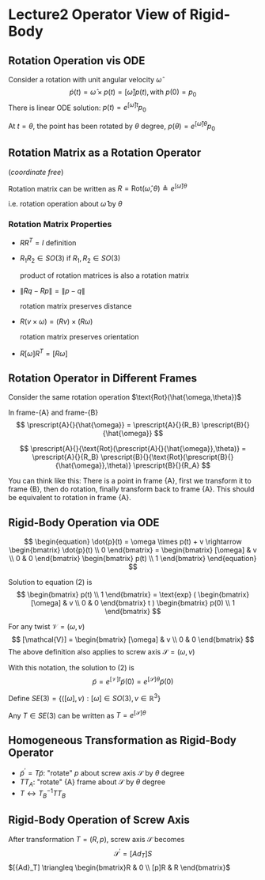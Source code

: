# Lecture2 Operator View of Rigid-Body
## Rotation Operation vis ODE

Consider a rotation with unit angular velocity $\hat{\omega}$
$$
\begin{equation}
\dot{p}(t) = \hat{\omega} \times p(t) = [\hat{\omega}]p(t), \text{with}\ p(0)=p_0 
\end{equation}
$$
There is linear ODE solution: $p(t) = e^{[\hat{\omega}]t}p_0$

At $t = \theta$, the point has been rotated by $\theta$ degree, $p(\theta) = e^{[\hat{\omega}]\theta}p_0$

## Rotation Matrix as a Rotation Operator

(*coordinate free*)

Rotation matrix can be written as $R = \text{Rot}(\hat{\omega},\theta) \triangleq e^{[\hat{\omega}]\theta}$

i.e. rotation operation about $\hat{\omega}$ by $\theta$

### Rotation Matrix Properties

- $RR^T=I$	definition

- $R_1R_2 \in SO(3)$ if $R_1,R_2\in SO(3)$    

  product of rotation matrices is also a rotation matrix

- $\|Rq-Rp\|=\|p-q\|$  

  rotation matrix preserves distance

- $R(v\times \omega)=(Rv)\times(R\omega)$

  rotation matrix preserves orientation

- $R[\omega]R^T=[R\omega]$

## Rotation Operator in Different Frames

Consider the same rotation operation $\text{Rot}(\hat{\omega,\theta})$

In frame-{A} and frame-{B}
$$
\prescript{A}{}{\hat{\omega}} = \prescript{A}{}{R_B} \prescript{B}{}{\hat{\omega}}
$$

$$
\prescript{A}{}{\text{Rot}(\prescript{A}{}{\hat{\omega}},\theta)} = \prescript{A}{}{R_B} \prescript{B}{}{\text{Rot}(\prescript{B}{}{\hat{\omega}},\theta)} \prescript{B}{}{R_A}
$$

You can think like this: 
There is a point in frame {A}, first we transform it to frame {B}, then do rotation, finally transform back to frame {A}. This should be equivalent to rotation in frame {A}.

 ## Rigid-Body Operation via ODE

$$
\begin{equation}
\dot{p}(t) = \omega \times p(t) + v \rightarrow 
\begin{bmatrix}
\dot{p}(t) \\ 0
\end{bmatrix} =
\begin{bmatrix}
[\omega] & v \\
0 & 0
\end{bmatrix}
\begin{bmatrix}
p(t) \\ 1
\end{bmatrix}
\end{equation}
$$

Solution to equation (2) is
$$
\begin{bmatrix}
p(t) \\ 1
\end{bmatrix} =
\text{exp}
(
\begin{bmatrix}
[\omega] & v \\
0 & 0
\end{bmatrix} t
)
\begin{bmatrix}
p(0) \\ 1
\end{bmatrix}
$$


For any twist $\mathcal{V} = (\omega,v)$
$$
[\mathcal{V}] = 
\begin{bmatrix}
[\omega] & v \\
0 & 0
\end{bmatrix}
$$
The above definition also applies to screw axis $\mathcal{S} = (\omega,v)$

With this notation, the solution to (2) is
$$
\tilde{p} = \displaystyle e^{[\mathcal{V}]t}\tilde{p}(0) = e^{[\mathcal{S}]\theta}\tilde{p}(0)
$$


Define $SE(3) = \{([\omega],v):[\omega]\in SO(3), v\in \mathbb{R}^3\}$

Any $T\in SE(3)$ can be written as $T=\displaystyle e^{[\mathcal{S}]\theta}$

## Homogeneous Transformation as Rigid-Body Operator

- $\tilde{p}^{\prime} = T \tilde{p}$: "rotate" $p$ about screw axis $\mathcal{S}$ by $\theta$ degree
- $TT_A$: "rotate" {A} frame about $\mathcal{S}$ by $\theta$ degree
- $T \leftrightarrow T_B^{-1}TT_B$

## Rigid-Body Operation of Screw Axis

After transformation $T = (R,p)$, screw axis $\mathcal{S}$ becomes
$$
\mathcal{S}^{\prime} = [{Ad}_T]S
$$
$[{Ad}_T] \triangleq \begin{bmatrix}R & 0 \\ [p]R & R \end{bmatrix}$
